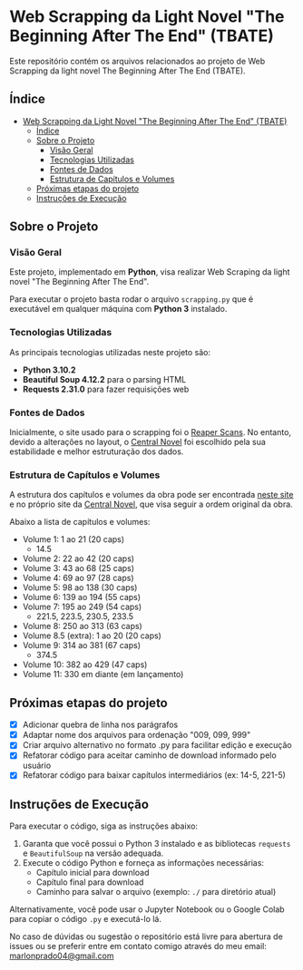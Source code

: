 # Web Scrapping da Light Novel "The Beginning After The End" (TBATE)

Este repositório contém os arquivos relacionados ao projeto de Web Scrapping da light novel The Beginning After The End (TBATE).

## Índice

- [Web Scrapping da Light Novel "The Beginning After The End" (TBATE)](#web-scrapping-da-light-novel-the-beginning-after-the-end-tbate)
  - [Índice](#índice)
  - [Sobre o Projeto](#sobre-o-projeto)
    - [Visão Geral](#visão-geral)
    - [Tecnologias Utilizadas](#tecnologias-utilizadas)
    - [Fontes de Dados](#fontes-de-dados)
    - [Estrutura de Capítulos e Volumes](#estrutura-de-capítulos-e-volumes)
  - [Próximas etapas do projeto](#próximas-etapas-do-projeto)
  - [Instruções de Execução](#instruções-de-execução)

## Sobre o Projeto

### Visão Geral

Este projeto, implementado em **Python**, visa realizar Web Scraping da light novel "The Beginning After The End".

Para executar o projeto basta rodar o arquivo `scrapping.py` que é executável em qualquer máquina com **Python 3** instalado.

### Tecnologias Utilizadas

As principais tecnologias utilizadas neste projeto são:

- **Python 3.10.2**
- **Beautiful Soup 4.12.2** para o parsing HTML
- **Requests 2.31.0** para fazer requisições web

### Fontes de Dados

Inicialmente, o site usado para o scrapping foi o [Reaper Scans](https://reaperscans.net/series/o-comeco-apos-o-fim-novel). No entanto, devido a alterações no layout, o [Central Novel](https://centralnovel.com/series/the-beginning-after-the-end/) foi escolhido pela sua estabilidade e melhor estruturação dos dados.

### Estrutura de Capítulos e Volumes

A estrutura dos capítulos e volumes da obra pode ser encontrada  [neste site](https://tbate.fandom.com/wiki/Volumes_and_Chapters) e no próprio site da [Central Novel](https://centralnovel.com/series/the-beginning-after-the-end/), que visa seguir a ordem original da obra.

Abaixo a lista de capítulos e volumes:

- Volume 1: 1 ao 21 (20 caps)
  - 14.5
- Volume 2: 22 ao 42 (20 caps)
- Volume 3: 43 ao 68 (25 caps)
- Volume 4: 69 ao 97 (28 caps)
- Volume 5: 98 ao 138 (30 caps)
- Volume 6: 139 ao 194 (55 caps)
- Volume 7: 195 ao 249 (54 caps)
  - 221.5, 223.5, 230.5, 233.5
- Volume 8: 250 ao 313 (63 caps)
- Volume 8.5 (extra): 1 ao 20 (20 caps)
- Volume 9: 314 ao 381 (67 caps)
  - 374.5
- Volume 10: 382 ao 429 (47 caps)
- Volume 11: 330 em diante (em lançamento)

## Próximas etapas do projeto

- [x] Adicionar quebra de linha nos parágrafos
- [x] Adaptar nome dos arquivos para ordenação "009, 099, 999"
- [x] Criar arquivo alternativo no formato .py para facilitar edição e execução
- [x] Refatorar código para aceitar caminho de download informado pelo usuário
- [x] Refatorar código para baixar capítulos intermediários (ex: 14-5, 221-5)

## Instruções de Execução

Para executar o código, siga as instruções abaixo:

1. Garanta que você possui o Python 3 instalado e as bibliotecas `requests` e `BeautifulSoup` na versão adequada.
2. Execute o código Python e forneça as informações necessárias:
   - Capítulo inicial para download
   - Capítulo final para download
   - Caminho para salvar o arquivo (exemplo: `./` para diretório atual)

Alternativamente, você pode usar o Jupyter Notebook ou o Google Colab para copiar o código `.py` e executá-lo lá. 

No caso de dúvidas ou sugestão o repositório está livre para abertura de issues ou se preferir entre em contato comigo através do meu email: <marlonprado04@gmail.com>
